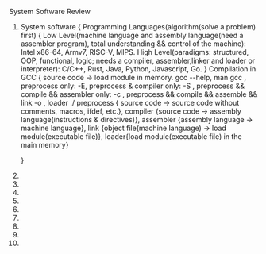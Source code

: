 System Software Review


1. System software {
	Programming Languages(algorithm(solve a problem) first) {
		Low Level(machine language and assembly language(need a assembler program), total understanding && control of the machine): Intel x86-64, Armv7, RISC-V, MIPS.
		High Level(paradigms: structured, OOP, functional, logic; needs a compiler, assembler,linker and loader or interpreter): C/C++, Rust, Java, Python, Javascript, Go.
	}
	Compilation in GCC {
		source code -> load module in memory.
		gcc --help, man gcc , preprocess only: -E, preprocess & compiler only: -S , preprocess && compile && assembler only: -c , preprocess && compile && assemble && link -o , loader ./ 
		preprocess { source code -> source code without comments, macros, ifdef, etc.},
		compiler {source code -> assembly language(instructions & directives)},
		assembler {assembly language -> machine language},
		link {object file(machine language) -> load module(executable file)},
		loader{load module(executable file)  in the main memory}

	}

2. 

3.

4.

5.

6.

7.

8.

9.

10. 


















